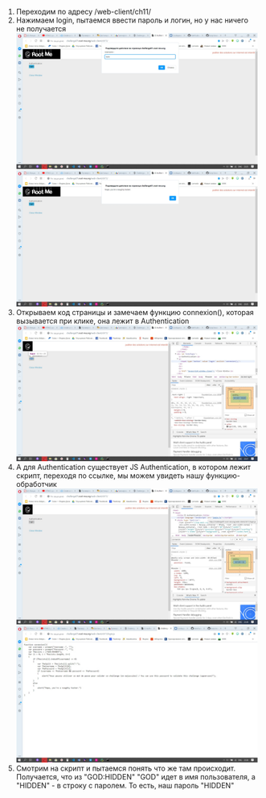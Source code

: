 1) Переходим по адресу /web-client/ch11/
2) Нажимаем login, пытаемся ввести пароль и логин, но у нас ничего не получается
![](GXjRfTmp7js.jpg)
![](dhvQ0M_Lpms.jpg)
3) Открываем код страницы и замечаем функцию connexion(), которая вызывается при клике, она лежит в Authentication
![](pZTstxtDx74.jpg)
4) А для Authentication существует JS Authentication, в котором лежит скрипт, переходя по ссылке, мы можем увидеть нашу функцию-обработчик
![](gyedFVBj4DM.jpg)
![](jU8CroKlEFo.jpg)
5) Смотрим на скрипт и пытаемся понять что же там происходит. Получается, что из "GOD:HIDDEN" "GOD" идет в имя пользователя, а "HIDDEN" - в строку с паролем. То есть, наш пароль "HIDDEN"
